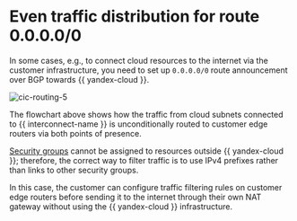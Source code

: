 # Even traffic distribution for route 0.0.0.0/0

In some cases, e.g., to connect cloud resources to the internet via the customer infrastructure, you need to set up `0.0.0.0/0` route announcement over BGP towards {{ yandex-cloud }}.

![cic-routing-5](../../_assets/interconnect/cic-routing-5.svg)

The flowchart above shows how the traffic from cloud subnets connected to {{ interconnect-name }} is unconditionally routed to customer edge routers via both points of presence.

[Security groups](../../vpc/concepts/security-groups.md) cannot be assigned to resources outside {{ yandex-cloud }}; therefore, the correct way to filter traffic is to use IPv4 prefixes rather than links to other security groups.

In this case, the customer can configure traffic filtering rules on customer edge routers before sending it to the internet through their own NAT gateway without using the {{ yandex-cloud }} infrastructure.

